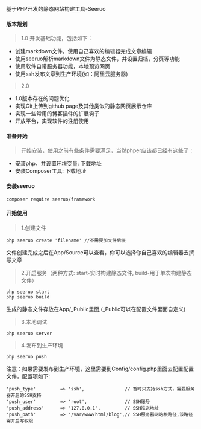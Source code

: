 
基于PHP开发的静态网站构建工具-Seeruo

#### 版本规划
> 1.0 开发基础功能，包括如下：
* 创建markdown文件，使用自己喜欢的编辑器完成文章编辑
* 使用seeruo解析markdown文件为静态文件，并设置归档，分页等功能
* 使用软件自带服务器功能，本地预览网页
* 使用ssh发布文章到生产环境(如：阿里云服务器)

> 2.0 
* 1.0版本存在的问题优化
* 实现Git上传到github page及其他类似的静态网页展示仓库
* 实现一些常用的博客插件的扩展钩子
* 开放平台，实现软件的注册使用


#### 准备开始
> 开始安装，使用之前有些条件需要满足，当然phper应该都已经有这些了：
- 安装php，并设置环境变量: 下载地址
- 安装Composer工具: 下载地址

#### 安装seeruo
```language-shell
composer require seeruo/framework
```

#### 开始使用
> 1.创建文件
```language-shell
php seeruo create 'filename' //不需要加文件后缀
```
文件创建完成之后在App/Source可以查看，你可以选择你自己喜欢的编辑器去撰写文章

> 2.开启服务（两种方式: start-实时构建静态文件, build-用于单次构建静态文件）
```language-shell
php seeruo start
php seeruo build
```
生成的静态文件存放在App/_Public里面,(_Public可以在配置文件里面自定义)


> 3.本地调试
```language-shell
php seeruo server
```

> 4.发布到生产环境
```language-shell
php seeruo push
```
注意：如果需要发布到生产环境，这里需要到Config/config.php里面去配置配置文件，配置项如下:
```language-php
'push_type'         => 'ssh',               // 暂时只支持ssh方式，需要服务器开启的SSH支持
'push_user'         => 'root',              // SSH账号
'push_address'      => '127.0.0.1',         // SSH推送地址
'push_path'         => '/var/www/html/blog',// SSH服务器网站根路径,该路径需开启写权限
```


